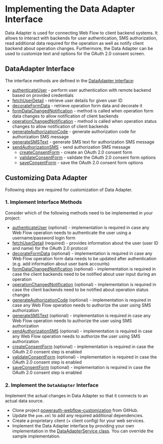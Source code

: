 # Implementing the Data Adapter Interface

Data Adapter is used for connecting Web Flow to client backend systems. It allows to interact with backends for user authentication, SMS authorization, read additional data required for the operation as well as notify client backend about operation changes.
Furthermore, the Data Adapter can be used to customize text and options for the OAuth 2.0 consent screen.

## DataAdapter Interface

The interface methods are defined in the [DataAdapter interface](../powerauth-data-adapter/src/main/java/io/getlime/security/powerauth/app/dataadapter/api/DataAdapter.java):

- [authenticateUser](../powerauth-data-adapter/src/main/java/io/getlime/security/powerauth/app/dataadapter/api/DataAdapter.java#L41) - perform user authentication with remote backend based on provided credentials
- [fetchUserDetail](../powerauth-data-adapter/src/main/java/io/getlime/security/powerauth/app/dataadapter/api/DataAdapter.java#L50) - retrieve user details for given user ID
- [decorateFormData](../powerauth-data-adapter/src/main/java/io/getlime/security/powerauth/app/dataadapter/api/DataAdapter.java#L60) - retrieve operation form data and decorate it
- [formDataChangedNotification](../powerauth-data-adapter/src/main/java/io/getlime/security/powerauth/app/dataadapter/api/DataAdapter.java#L69) - method is called when operation form data changes to allow notification of client backends
- [operationChangedNotification](../powerauth-data-adapter/src/main/java/io/getlime/security/powerauth/app/dataadapter/api/DataAdapter.java#L78) - method is called when operation status changes to allow notification of client backends
- [generateAuthorizationCode](../powerauth-data-adapter/src/main/java/io/getlime/security/powerauth/app/dataadapter/api/DataAdapter.java#L87) - generate authorization code for authorization SMS message
- [generateSMSText](../powerauth-data-adapter/src/main/java/io/getlime/security/powerauth/app/dataadapter/api/DataAdapter.java#L98) - generate SMS text for authorization SMS message
- [sendAuthorizationSMS](../powerauth-data-adapter/src/main/java/io/getlime/security/powerauth/app/dataadapter/api/DataAdapter.java#L108) - send authorization SMS message
  - [createConsentForm](../powerauth-data-adapter/src/main/java/io/getlime/security/powerauth/app/dataadapter/api/DataAdapter.java#L119) - create an OAuth 2.0 consent form
  - [validateConsentForm](../powerauth-data-adapter/src/main/java/io/getlime/security/powerauth/app/dataadapter/api/DataAdapter.java#L132) - validate the OAuth 2.0 consent form options
  - [saveConsentForm](../powerauth-data-adapter/src/main/java/io/getlime/security/powerauth/app/dataadapter/api/DataAdapter.java#L143) - save the OAuth 2.0 consent form options

## Customizing Data Adapter

Following steps are required for customization of Data Adapter.

### 1. Implement Interface Methods

Consider which of the following methods need to be implemented in your project:

  - [authenticateUser](../powerauth-data-adapter/src/main/java/io/getlime/security/powerauth/app/dataadapter/api/DataAdapter.java#L41) (optional) - implementation is required in case any Web Flow operation needs to authenticate the user using a username/password login form
  - [fetchUserDetail](../powerauth-data-adapter/src/main/java/io/getlime/security/powerauth/app/dataadapter/api/DataAdapter.java#L50) (required) - provides information about the user (user ID and name) for the OAuth 2.0 protocol
  - [decorateFormData](../powerauth-data-adapter/src/main/java/io/getlime/security/powerauth/app/dataadapter/api/DataAdapter.java#L60) (optional) - implementation is required in case any Web Flow operation form data needs to be updated after authentication (e.g. add information about user bank accounts)
  - [formDataChangedNotification](../powerauth-data-adapter/src/main/java/io/getlime/security/powerauth/app/dataadapter/api/DataAdapter.java#L69) (optional) - implementation is required in case the client backends need to be notified about user input during an operation
  - [operationChangedNotification](../powerauth-data-adapter/src/main/java/io/getlime/security/powerauth/app/dataadapter/api/DataAdapter.java#L78) (optional) - implementation is required in case the client backends need to be notified about operation status changes
  - [generateAuthorizationCode](../powerauth-data-adapter/src/main/java/io/getlime/security/powerauth/app/dataadapter/api/DataAdapter.java#L87) (optional) - implementation is required in case any Web Flow operation needs to authorize the user using SMS authorization
  - [generateSMSText](../powerauth-data-adapter/src/main/java/io/getlime/security/powerauth/app/dataadapter/api/DataAdapter.java#L98) (optional) - implementation is required in case any Web Flow operation needs to authorize the user using SMS authorization
  - [sendAuthorizationSMS](../powerauth-data-adapter/src/main/java/io/getlime/security/powerauth/app/dataadapter/api/DataAdapter.java#L108) (optional) - implementation is required in case any Web Flow operation needs to authorize the user using SMS authorization
  - [createConsentForm](../powerauth-data-adapter/src/main/java/io/getlime/security/powerauth/app/dataadapter/api/DataAdapter.java#L119) (optional) - implementation is required in case the OAuth 2.0 consent step is enabled
  - [validateConsentForm](../powerauth-data-adapter/src/main/java/io/getlime/security/powerauth/app/dataadapter/api/DataAdapter.java#L132) (optional) - implementation is required in case the OAuth 2.0 consent step is enabled
  - [saveConsentForm](../powerauth-data-adapter/src/main/java/io/getlime/security/powerauth/app/dataadapter/api/DataAdapter.java#L143) (optional) - implementation is required in case the OAuth 2.0 consent step is enabled

### 2. Implement the `DataAdapter` Interface

Implement the actual changes in Data Adapter so that it connects to an actual data source.

  - Clone project [powerauth-webflow-customization](https://github.com/wultra/powerauth-webflow-customization#docucheck-keep-link) from GitHub.
  - Update the `pom.xml` to add any required additional dependencies.
  - Create a proprietary client (+ client config) for your web services.
  - Implement the Data Adapter interface by providing your own implementation in the [DataAdapterService class](../powerauth-data-adapter/src/main/java/io/getlime/security/powerauth/app/dataadapter/impl/service/DataAdapterService.java). You can override the sample implementation.
